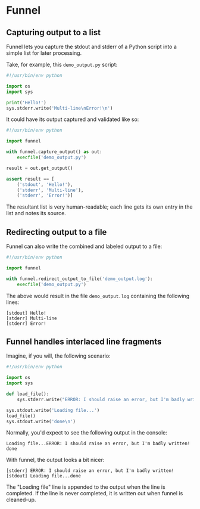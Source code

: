 Funnel
======

Capturing output to a list
--------------------------

Funnel lets you capture the stdout and stderr of a Python script into a simple list for later processing.

Take, for example, this `demo_output.py` script:

```python
#!/usr/bin/env python

import os
import sys

print('Hello!')
sys.stderr.write('Multi-line\nError!\n')
```

It could have its output captured and validated like so:

```python
#!/usr/bin/env python

import funnel

with funnel.capture_output() as out:
    execfile('demo_output.py')

result = out.get_output()

assert result == [
    ('stdout', 'Hello!'),
    ('stderr', 'Multi-line'),
    ('stderr', 'Error!')]
```

The resultant list is very human-readable; each line gets its own entry in the list and notes its source.


Redirecting output to a file
----------------------------

Funnel can also write the combined and labeled output to a file:

```python
#!/usr/bin/env python

import funnel

with funnel.redirect_output_to_file('demo_output.log'):
    execfile('demo_output.py')
```

The above would result in the file `demo_output.log` containing the following lines:

    [stdout] Hello!
    [stderr] Multi-line
    [stderr] Error!


Funnel handles interlaced line fragments
----------------------------------------

Imagine, if you will, the following scenario:

```python
#!/usr/bin/env python

import os
import sys

def load_file():
    sys.stderr.write("ERROR: I should raise an error, but I'm badly written!\n")

sys.stdout.write('Loading file...')
load_file()
sys.stdout.write('done\n')
```

Normally, you'd expect to see the following output in the console:

    Loading file...ERROR: I should raise an error, but I'm badly written!
    done

With funnel, the output looks a bit nicer:

    [stderr] ERROR: I should raise an error, but I'm badly written!
    [stdout] Loading file...done

The "Loading file" line is appended to the output when the line is completed. If the line is never completed, it is written out when funnel is cleaned-up.
